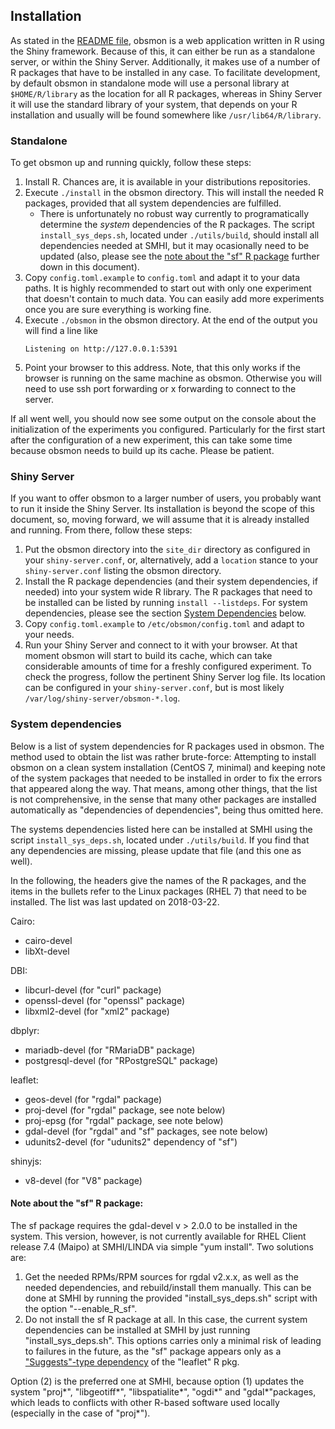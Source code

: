 ## Installation
As stated in the [README file](./README.md), obsmon is a web application written in R using the Shiny framework. Because of this, it can either be run as a standalone server, or within the Shiny Server. Additionally, it makes use of a number of R packages that have to be installed in any case. To facilitate development, by default obsmon in standalone mode will use a personal library at `$HOME/R/library` as the location for all R packages, whereas in Shiny Server it will use the standard library of your system, that depends on your R installation and usually will be found somewhere like `/usr/lib64/R/library`.

### Standalone
To get obsmon up and running quickly, follow these steps:

1. Install R. Chances are, it is available in your distributions repositories.
2. Execute `./install` in the obsmon directory. This will install the needed R
   packages, provided that all system dependencies are fulfilled.
   * There is unfortunately no robust way currently to programatically determine the *system* dependencies of the R packages. The script `install_sys_deps.sh`, located under `./utils/build`, should install all dependencies needed at SMHI, but it may ocasionally need to be updated (also, please see the [note about the "sf" R package](Note-about-the-"sf"-R-package:) further down in this document).
3. Copy `config.toml.example` to `config.toml` and adapt it to your data paths.
   It is highly recommended to start out with only one experiment that doesn't
   contain to much data. You can easily add more experiments once you are sure
   everything is working fine.
4. Execute `./obsmon` in the obsmon directory. At the end of the output you    
   will find a line like
   ```
   Listening on http://127.0.0.1:5391
   ```
5. Point your browser to this address. Note, that this only works if the
   browser is running on the same machine as obsmon. Otherwise you will need to use ssh port forwarding or x forwarding to connect to the server.

If all went well, you should now see some output on the console about the
initialization of the experiments you configured. Particularly for the first
start after the configuration of a new experiment, this can take some time
because obsmon needs to build up its cache. Please be patient.

### Shiny Server
If you want to offer obsmon to a larger number of users, you probably want to
run it inside the Shiny Server. Its installation is beyond the scope of this
document, so, moving forward, we will assume that it is already installed and
running. From there, follow these steps:

1. Put the obsmon directory into the `site_dir` directory as configured in your
   `shiny-server.conf`, or, alternatively, add a `location` stance to your
   `shiny-server.conf` listing the obsmon directory.
2. Install the R package dependencies (and their system dependencies, if
   needed) into your system wide R library. The R packages that need to be installed can be listed by running `install --listdeps`. For system dependencies, please see the section [System Dependencies](#system-dependencies) below.
3. Copy `config.toml.example` to `/etc/obsmon/config.toml` and adapt to your
   needs.
4. Run your Shiny Server and connect to it with your browser. At that moment
   obsmon will start to build its cache, which can take considerable amounts of
   time for a freshly configured experiment. To check the progress, follow the
   pertinent Shiny Server log file. Its location can be configured in your
   `shiny-server.conf`, but is most likely
   `/var/log/shiny-server/obsmon-*.log`.

### System dependencies
Below is a list of system dependencies for R packages used in obsmon. The method used to obtain the list was rather brute-force: Attempting to install obsmon on a clean system installation (CentOS 7, minimal) and keeping note of the system packages that needed to be installed in order to fix the errors that appeared along the way. That means, among other things, that the list is not comprehensive, in the sense that many other packages are installed automatically as "dependencies of dependencies", being thus omitted here.

The systems dependencies listed here can be installed at SMHI using the script `install_sys_deps.sh`, located under `./utils/build`. If you find that any dependencies are missing, please update that file (and this one as well).

In the following, the headers give the names of the R packages, and the items in the bullets refer to the Linux packages (RHEL 7) that need to be installed. The list was last updated on 2018-03-22.

Cairo:
  * cairo-devel
  * libXt-devel

DBI:
  * libcurl-devel (for "curl" package)
  * openssl-devel (for "openssl" package)
  * libxml2-devel (for "xml2" package)

dbplyr:
  * mariadb-devel (for "RMariaDB" package)
  * postgresql-devel (for "RPostgreSQL" package)

leaflet:
  * geos-devel (for "rgdal" package)
  * proj-devel (for "rgdal" package, see note below)
  * proj-epsg (for "rgdal" package, see note below)
  * gdal-devel (for "rgdal" and "sf" packages, see note below)
  * udunits2-devel (for "udunits2" dependency of "sf")

shinyjs:
  * v8-devel (for "V8" package)

#### Note about the "sf" R package:
The sf package requires the gdal-devel v > 2.0.0 to be installed in the system. This version, however, is not currently available for RHEL Client
release 7.4 (Maipo) at SMHI/LINDA via simple "yum install". Two solutions are:

1. Get the needed RPMs/RPM sources for rgdal v2.x.x, as well as the needed
   dependencies, and rebuild/install them manually. This can be done at SMHI
   by running the provided "install_sys_deps.sh" script with the option "--enable_R_sf".
2. Do not install the sf R package at all. In this case, the current system
   dependencies can be installed at SMHI by just running "install_sys_deps.sh".
   This options carries only a minimal risk of leading to failures in the
   future, as the "sf" package appears only as a ["Suggests"-type dependency](http://r-pkgs.had.co.nz/description.html) of the "leaflet" R pkg.

Option (2) is the preferred one at SMHI, because option (1) updates the
system "proj*", "libgeotiff*", "libspatialite*", "ogdi*" and "gdal*"packages,
which leads to conflicts with other R-based software used locally (especially
in the case of "proj*").
